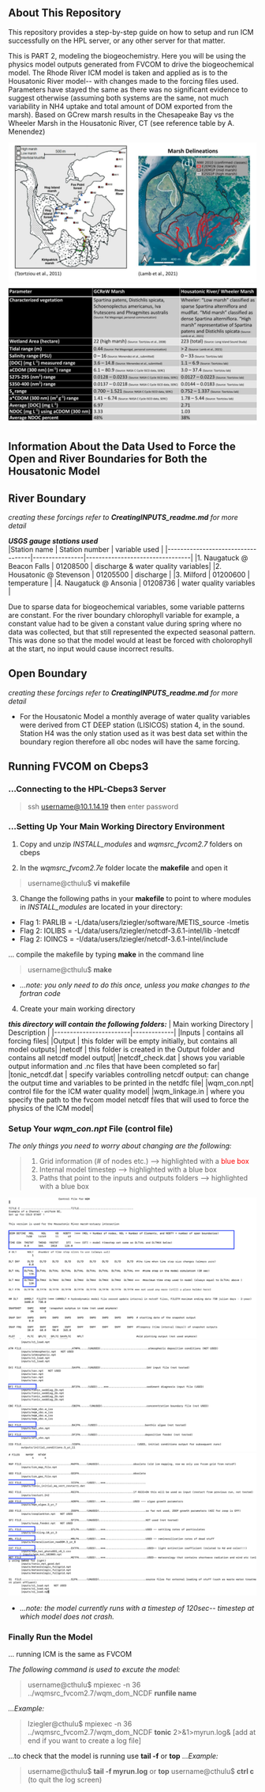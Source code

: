 ## About This Repository

This repository provides a step-by-step guide on how to setup and run ICM successfully on the HPL server, or any other server for that matter. 

This is PART 2, modeling the biogeochemistry. Here you will be using the physics model outputs generated from FVCOM to drive the biogeochemical model. The Rhode River ICM model is taken and applied as is to the Housatonic River model-- with changes made to the forcing files used. Parameters have stayed the same as there was no significant evidence to suggest otherwise (assuming both systems are the same, not much variability in NH4 uptake and total amount of DOM exported from the marsh). Based on GCrew marsh results in the Chesapeake Bay vs the Wheeler Marsh in the Housatonic River, CT (see reference table by A. Menendez)

![](./../github-figures/GCReW_Wheeler_Comparison.pptx-3.jpg)
![](./../github-figures/GCReW_Wheeler_Comparison.pptx.jpg)

## Information About the Data Used to Force the Open and River Boundaries for Both the Housatonic Model

## River Boundary 
*creating these forcings refer to **CreatingINPUTS_readme.md** for more detail*

***USGS gauge stations used***  
|Station name                       | Station number | variable used                   |
|-----------------------------------|----------------|---------------------------------|
|1. Naugatuck @ Beacon Falls        | 01208500       | discharge & water quality variables|
|2. Housatonic @ Stevenson          | 01205500       | discharge                       |
|3. Milford                         | 01200600       | temperature                     | 
|4. Naugatuck @ Ansonia             | 01208736       | water quality variables         |


Due to sparse data for biogeochemical variables, some variable patterns are constant. For the river boundary chlorophyll variable for example, a constant value had to be given a constant value during spring where no data was collected, but that still represented the expected seasonal pattern. This was done so that the model would at least be forced with cholorophyll at the start, no input would cause incorrect results. 

## Open Boundary
*creating these forcings refer to **CreatingINPUTS_readme.md** for more detail*

- For the Housatonic Model a monthly average of water quality variables were derived from CT DEEP station (LISICOS) station 4, in the sound. Station H4 was the only station used as it was best data set within the boundary region
 therefore all obc nodes will have the same forcing. 

## Running FVCOM on Cbeps3

### ...Connecting to the HPL-Cbeps3 Server 

> ssh username@10.1.14.19 **then**
> enter password

### ...Setting Up Your Main Working Directory Environment  

1. Copy and unzip *INSTALL_modules* and *wqmsrc_fvcom2.7* folders on cbeps

2. In the *wqmsrc_fvcom2.7e* folder locate the **makefile** and open it

> username@cthulu$ **vi makefile**

3. Change the following paths in your **makefile** to point to where modules in *INSTALL_modules* are located in your directory:

 - Flag 1: PARLIB = -L/data/users/lziegler/software/METIS_source -lmetis
 - Flag 2: IOLIBS =  -L/data/users/lziegler/netcdf-3.6.1-intel/lib  -lnetcdf
 - Flag 2: IOINCS =  -I/data/users/lziegler/netcdf-3.6.1-intel/include

... compile the makefile by typing **make** in the command line

> username@cthulu$ **make**

- *...note: you only need to do this once, unless you make changes to the fortran code*

4. Create your main working directory 

***this directory will contain the following folders:***
| Main working Directory | Description |
|------------------------|-------------|
|Inputs                  | contains all forcing files|
|Output                  | this folder will be empty initially, but contains all model outputs|
|netcdf                  | this folder is created in the Output folder and contains all netcdf model output|
|netcdf_check.dat        | shows you variable output information and .nc files that have been completed so far|
|tonic_netcdf.dat        | specify variables controlling netcdf output: can change the output time and variables to be printed in the netdfc file|
|wqm_con.npt| control file for the ICM water quality model|
|wqm_linkage.in | where you specify the path to the fvcom model netcdf files that will used to force the physics of the ICM model|

### Setup Your *wqm_con.npt* File (control file)

*The only things you need to worry about changing are the following:*
>1. Grid information (# of nodes etc.) --> highlighted with a <span style="color: red;">blue box</span>
>2. Internal model timestep --> highlighted with a blue box
>3. Paths that point to the inputs and outputs folders --> highlighted with a blue box
 
![](./../github-figures/Screenshot%202023-04-04%20at%201.35.58%20PM.png)
![](./../github-figures/Screenshot%202023-04-04%20at%201.36.33%20PM.png)
![](./../github-figures/Screenshot%202023-04-04%20at%201.36.23%20PM.png)

- *...note: the model currently runs with a timestep of 120sec-- timestep at which model does not crash.*

### Finally Run the Model

... running ICM is the same as FVCOM

*The following command is used to excute the model:*
> username@cthulu$ mpiexec -n 36 ../wqmsrc_fvcom2.7/wqm_dom_NCDF **runfile name** 

*...Example:*
> lziegler@cthulu$ mpiexec -n 36 ../wqmsrc_fvcom2.7/wqm_dom_NCDF **tonic** 2>&1>myrun.log& [add at end if you want to create a log file]

...to check that the model is running use **tail -f** or **top**
*...Example:*
  > username@cthulu$ **tail -f myrun.log** or **top**
  > username@cthulu$ **ctrl c** (to quit the log screen) 



